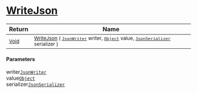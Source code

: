 # [WriteJson](./RectangleFConverter-100664103.md)



| Return | Name | 
| --- | --- | 
| <sub>[Void](https://docs.microsoft.com/en-us/dotnet/api/System.Void)</sub>| <sub>[WriteJson](./RectangleFConverter-100664103.md) ( [`JsonWriter`](./RectangleFConverter-100664103.md) writer, [`Object`](https://docs.microsoft.com/en-us/dotnet/api/System.Object) value, [`JsonSerializer`](./RectangleFConverter-100664103.md) serializer )</sub>| <br>


#### Parameters
 writer[`JsonWriter`](./RectangleFConverter-100664103.md)<br> value[`Object`](https://docs.microsoft.com/en-us/dotnet/api/System.Object)<br> serializer[`JsonSerializer`](./RectangleFConverter-100664103.md)